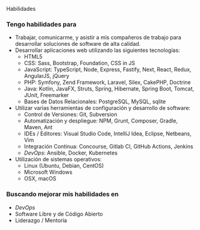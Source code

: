 Habilidades

### Tengo habilidades para

*   Trabajar, comunicarme, y asistir a mis compañeros de trabajo para desarrollar soluciones de software de alta calidad.
*   Desarrollar aplicaciones web utilizando las siguientes tecnologías:
    *   HTML5
    *   CSS: Sass, Bootstrap, Foundation, CSS in JS
    *   JavaScript: TypeScript, Node, Express, Fastify, Next, React, Redux, AngularJS, jQuery
    *   PHP: Symfony, Zend Framework, Laravel, Silex, CakePHP, Doctrine
    *   Java: Kotlin, JavaFX, Struts, Spring, Hibernate, Spring Boot, Tomcat, JUnit, Freemarker
    *   Bases de Datos Relacionales: PostgreSQL, MySQL, sqlite
*   Utilizar varias herramientas de configuración y desarrollo de software:
    *   Control de Versiones: Git, Subversion
    *   Automatización y despliegue: NPM, Grunt, Composer, Gradle, Maven, Ant
    *   IDEs / Editores: Visual Studio Code, IntelliJ Idea, Eclipse, Netbeans, Vim
    *   Integración Continua: Concourse, Gitlab CI, GitHub Actions, Jenkins
    *   _DevOps_: Ansible, Docker, Kubernetes
*   Utilización de sistemas operativos:
    *   Linux (Ubuntu, Debian, CentOS)
    *   Microsoft Windows
    *   OSX, macOS

### Buscando mejorar mis habilidades en

*   _DevOps_
*   Software Libre y de Código Abierto
*   Liderazgo / Mentoría